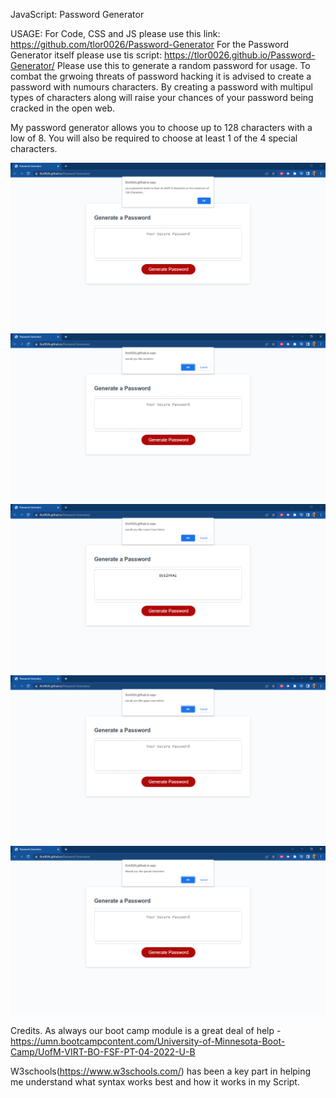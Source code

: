 JavaScript: Password Generator

USAGE:
For Code, CSS and JS please use this link: https://github.com/tlor0026/Password-Generator 
For the Password Generator itself please use tis script: https://tlor0026.github.io/Password-Generator/
Please use this to generate a random password for usage. To combat the grwoing threats of password hacking it is advised to create a password with numours characters. By creating a password with multipul types of characters along will raise your chances of your password being cracked in the open web.

My password generator allows you to choose up to 128 characters with a low of 8.
You will also be required to choose at least 1 of the 4 special characters. 

![alt text](Assets/8.128.PNG)
![alt text](Assets/numbo.PNG)
![alt text](Assets/lwcs.PNG)
![alt text](Assets/uppc.PNG)
![alt text](Assets/spchar.PNG)

Credits. 
As always our boot camp module is a great deal of help -https://umn.bootcampcontent.com/University-of-Minnesota-Boot-Camp/UofM-VIRT-BO-FSF-PT-04-2022-U-B


W3schools(https://www.w3schools.com/) has been a key part in helping me understand what syntax works best and how it works in my Script.
